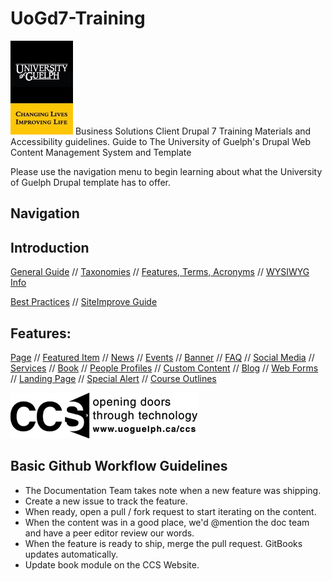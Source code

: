# UoGd7-Training
![University of Guelph](cover_small.jpg)
Business Solutions Client Drupal 7 Training Materials and Accessibility guidelines.
Guide to The University of Guelph's Drupal Web Content Management System and Template

Please use the navigation menu to begin learning about what the University of Guelph Drupal template has to offer.

## Navigation
## Introduction
[General Guide](general.md) // [Taxonomies](taxonomies.md) // [Features, Terms, Acronyms](Drupal_Features_Terms_Acroynms.md) // [WYSIWYG Info](wysiwyg-editor.md)

[Best Practices](bestpracgov.md) // [SiteImprove Guide](siteimprove.md)

## Features:
[Page](features/howto-page.md) //
[Featured Item](features/howto-featured.md) //
[News](features/howto-news.md) //
[Events](features/howto-events.md) //
[Banner](features/howto-banner.md) //
[FAQ](features/howto-FAQ.md) //
[Social Media](features/howto-socialmedia.md) //
[Services](features/howto-services.md) //
[Book](features/howto-book.md) //
[People Profiles](features/howto-profiles.md) //
[Custom Content](features/howto-customcon.md) //
[Blog](features/howto-blog.md) //
[Web Forms](features/howto-webforms.md) //
[Landing Page](features/howto-landingpag.md) //
[Special Alert](features/howto-specialalert.md) //
[Course Outlines](features/howto-courseoutlines.md)

![CCS Department](images/CCS_logo1_black.gif)

## Basic Github Workflow Guidelines
* The Documentation Team takes note when a new feature was shipping.
* Create a new issue to track the feature.
* When ready, open a pull / fork request to start iterating on the content.
* When the content was in a good place, we'd @mention the doc team and have a peer editor review our words.
* When the feature is ready to ship, merge the pull request. GitBooks updates automatically.
* Update book module on the CCS Website.
